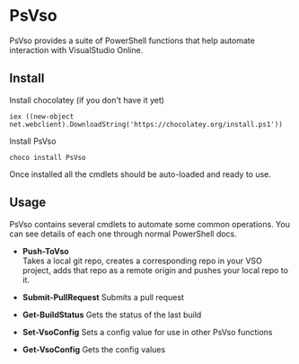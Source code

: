 PsVso
=======
PsVso provides a suite of PowerShell functions that help automate interaction with VisualStudio Online.

Install
----

Install chocolatey (if you don't have it yet)

```
iex ((new-object net.webclient).DownloadString('https://chocolatey.org/install.ps1'))
```

Install PsVso
```
choco install PsVso
```

Once installed all the cmdlets should be auto-loaded and ready to use.

Usage
-----

PsVso contains several cmdlets to automate some common operations. You can see details of each one through normal PowerShell docs. 

- **Push-ToVso**      
      Takes a local git repo, creates a corresponding repo in your VSO project, adds that repo as a remote origin and pushes your local repo to it.

- **Submit-PullRequest**
      Submits a pull request

- **Get-BuildStatus**
    Gets the status of the last build

- **Set-VsoConfig**
    Sets a config value for use in other PsVso functions

- **Get-VsoConfig**
    Gets the config values
